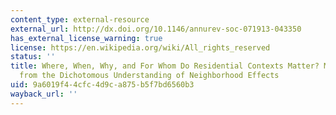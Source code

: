 ```yaml
---
content_type: external-resource
external_url: http://dx.doi.org/10.1146/annurev-soc-071913-043350
has_external_license_warning: true
license: https://en.wikipedia.org/wiki/All_rights_reserved
status: ''
title: Where, When, Why, and For Whom Do Residential Contexts Matter? Moving away
  from the Dichotomous Understanding of Neighborhood Effects
uid: 9a6019f4-4cfc-4d9c-a875-b5f7bd6560b3
wayback_url: ''
---
```

